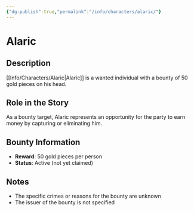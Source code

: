 ```yaml
---
{"dg-publish":true,"permalink":"/info/characters/alaric/"}
---
```


# Alaric

## Description
[[Info/Characters/Alaric\|Alaric]] is a wanted individual with a bounty of 50 gold pieces on his head.

## Role in the Story
As a bounty target, Alaric represents an opportunity for the party to earn money by capturing or eliminating him.

## Bounty Information
- **Reward**: 50 gold pieces per person
- **Status**: Active (not yet claimed)

## Notes
- The specific crimes or reasons for the bounty are unknown
- The issuer of the bounty is not specified